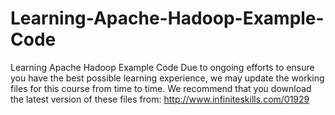 # Learning-Apache-Hadoop-Example-Code
Learning Apache Hadoop Example Code   Due to ongoing efforts to ensure you have the best possible learning experience, we may update the working files for this course from time to time.  We recommend that you download the latest version of these files from:  http://www.infiniteskills.com/01929
